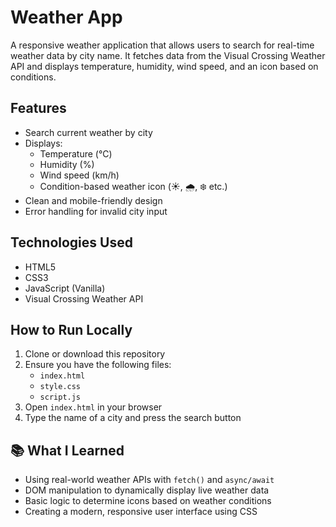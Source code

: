 # Weather App 

A responsive weather application that allows users to search for real-time weather data by city name. It fetches data from the Visual Crossing Weather API and displays temperature, humidity, wind speed, and an icon based on conditions.

##  Features

- Search current weather by city
- Displays:
  - Temperature (°C)
  - Humidity (%)
  - Wind speed (km/h)
  - Condition-based weather icon (☀️, 🌧️, ❄️ etc.)
- Clean and mobile-friendly design
- Error handling for invalid city input

##  Technologies Used

- HTML5  
- CSS3  
- JavaScript (Vanilla)  
- Visual Crossing Weather API

## How to Run Locally

1. Clone or download this repository
2. Ensure you have the following files:
   - `index.html`
   - `style.css`
   - `script.js`
3. Open `index.html` in your browser
4. Type the name of a city and press the search button

## 📚 What I Learned

- Using real-world weather APIs with `fetch()` and `async/await`
- DOM manipulation to dynamically display live weather data
- Basic logic to determine icons based on weather conditions
- Creating a modern, responsive user interface using CSS
